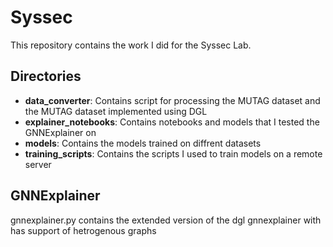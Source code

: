 # Syssec
This repository contains the work I did for the Syssec Lab.

## Directories
- <b>data_converter</b>: Contains script for processing the MUTAG dataset and the MUTAG dataset implemented using DGL
- <b>explainer_notebooks</b>: Contains notebooks and models that I tested the GNNExplainer on
- <b>models</b>: Contains the models trained on diffrent datasets
- <b>training_scripts</b>: Contains the scripts I used to train models on a remote server

## GNNExplainer
gnnexplainer.py contains the extended version of the dgl gnnexplainer with has support of hetrogenous graphs
